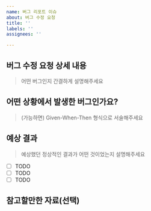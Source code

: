 ```yaml
---
name: 버그 리포트 이슈
about: 버그 수정 요청
title: ''
labels: ''
assignees: ''

---
```


## 버그 수정 요청 상세 내용
> 어떤 버그인지 간결하게 설명해주세요

## 어떤 상황에서 발생한 버그인가요?
> (가능하면) Given-When-Then 형식으로 서술해주세요

## 예상 결과
> 예상했던 정상적인 결과가 어떤 것이었는지 설명해주세요

- [ ] TODO
- [ ] TODO
- [ ] TODO

## 참고할만한 자료(선택)
